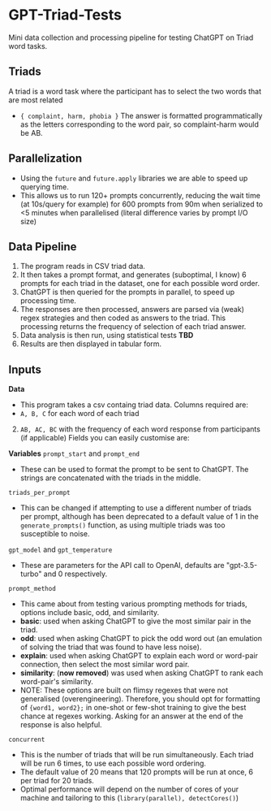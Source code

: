 # GPT-Triad-Tests
Mini data collection and processing pipeline for testing ChatGPT on Triad word tasks.

## Triads
A triad is a word task where the participant has to select the two words that are most related
- `{ complaint, harm, phobia }`
The answer is formatted programmatically as the letters corresponding to the word pair, so complaint-harm would be AB.

## Parallelization
- Using the `future` and `future.apply` libraries we are able to speed up querying time.
- This allows us to run 120+ prompts concurrently, reducing the wait time (at 10s/query for example) for 600 prompts from 90m when serialized to <5 minutes when parallelised (literal difference varies by prompt I/O size)

## Data Pipeline
1. The program reads in CSV triad data.
2. It then takes a prompt format, and generates (suboptimal, I know) 6 prompts for each triad in the dataset, one for each possible word order.
3. ChatGPT is then queried for the prompts in parallel, to speed up processing time.
4. The responses are then processed, answers are parsed via (weak) regex strategies and then coded as answers to the triad. This processing returns the frequency of selection of each triad answer.
5. Data analysis is then run, using statistical tests **TBD**
6. Results are then displayed in tabular form.

## Inputs

**Data**
- This program takes a csv containg triad data. Columns required are:
-  `A, B, C` for each word of each triad
2. `AB, AC, BC` with the frequency of each word response from participants (if applicable)
Fields you can easily customise are:

**Variables**
`prompt_start` and `prompt_end`
- These can be used to format the prompt to be sent to ChatGPT. The strings are concatenated with the triads in the middle.

`triads_per_prompt`
- This can be changed if attempting to use a different number of triads per prompt, although has been deprecated to a default value of 1 in the `generate_prompts()` function, as using multiple triads was too susceptible to noise.

`gpt_model` and `gpt_temperature`
- These are parameters for the API call to OpenAI, defaults are "gpt-3.5-turbo" and 0 respectively.

`prompt_method`
- This came about from testing various prompting methods for triads, options include basic, odd, and similarity.
- **basic**: used when asking ChatGPT to give the most similar pair in the triad.
- **odd**: used when asking ChatGPT to pick the odd word out (an emulation of solving the triad that was found to have less noise).
- **explain**: used when asking ChatGPT to explain each word or word-pair connection, then select the most similar word pair.
- **similarity**: (**now removed**) was used when asking ChatGPT to rank each word-pair's similarity.
- NOTE: These options are built on flimsy regexes that were not generalised (overengineering). Therefore, you should opt for formatting of `{word1, word2};` in one-shot or few-shot training to give the best chance at regexes working. Asking for an answer at the end of the response is also helpful.

`concurrent`
- This is the number of triads that will be run simultaneously. Each triad will be run 6 times, to use each possible word ordering.
- The default value of 20 means that 120 prompts will be run at once, 6 per triad for 20 triads.
- Optimal performance will depend on the number of cores of your machine and tailoring to this (`library(parallel), detectCores()`)
